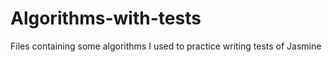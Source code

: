 # Algorithms-with-tests
Files containing some algorithms I used to practice writing tests of Jasmine
